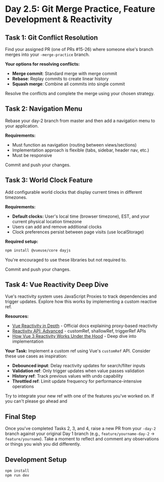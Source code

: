# Day 2.5: Git Merge Practice, Feature Development & Reactivity

## Task 1: Git Conflict Resolution

Find your assigned PR (one of PRs #15-26) where someone else's branch merges into your `-merge-practice` branch.

**Your options for resolving conflicts:**
- **Merge commit**: Standard merge with merge commit
- **Rebase**: Replay commits to create linear history  
- **Squash merge**: Combine all commits into single commit

Resolve the conflicts and complete the merge using your chosen strategy.

## Task 2: Navigation Menu

Rebase your day-2 branch from master and then add a navigation menu to your application. 

**Requirements:**
- Must function as navigation (routing between views/sections)
- Implementation approach is flexible (tabs, sidebar, header nav, etc.)
- Must be responsive

Commit and push your changes.

## Task 3: World Clock Feature

Add configurable world clocks that display current times in different timezones.

**Requirements:**
- **Default clocks:** User's local time (browser timezone), EST, and your current physical location timezone
- Users can add and remove additional clocks
- Clock preferences persist between page visits (use localStorage)

**Required setup:**
```bash
npm install @vueuse/core dayjs
```

You're encouraged to use these libraries but not required to.

Commit and push your changes.

## Task 4: Vue Reactivity Deep Dive

Vue's reactivity system uses JavaScript Proxies to track dependencies and trigger updates. Explore how this works by implementing a custom reactive ref.

**Resources:**
- [Vue Reactivity in Depth](https://vuejs.org/guide/extras/reactivity-in-depth.html) - Official docs explaining proxy-based reactivity
- [Reactivity API: Advanced](https://vuejs.org/api/reactivity-advanced.html) - customRef, shallowRef, triggerRef APIs
- [How Vue 3 Reactivity Works Under the Hood](https://medium.com/@ignatovich.dm/how-vue-3s-reactivity-works-under-the-hood-with-proxies-explained-simply-4593048bafdf) - Deep dive into implementation

**Your Task:**
Implement a custom ref using Vue's `customRef` API. Consider these use cases as inspiration:
- **Debounced input**: Delay reactivity updates for search/filter inputs
- **Validation ref**: Only trigger updates when value passes validation
- **History ref**: Track previous values with undo capability
- **Throttled ref**: Limit update frequency for performance-intensive operations

Try to integrate your new ref with one of the features you've worked on. If you can't please go ahead and

## Final Step

Once you've completed Tasks 2, 3, and 4, raise a new PR from your `-day-2` branch against your original Day 1 branch (e.g., `feature/yourname-day-2` → `feature/yourname`). Take a moment to reflect and comment any observations or things you wish you did differently.

## Development Setup

```bash
npm install
npm run dev
```
